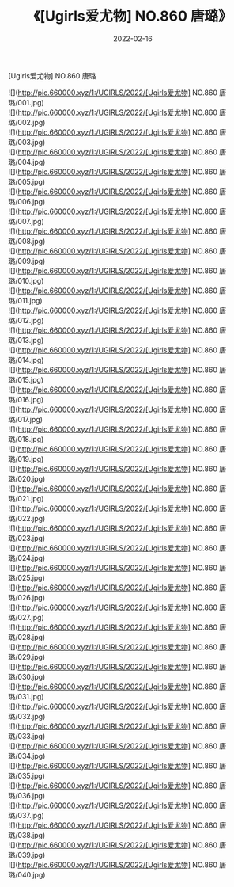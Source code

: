 ﻿---
layout: post
title:  《[Ugirls爱尤物] NO.860 唐璐》
date:   2022-02-16
img: http://pic.660000.xyz/1:/UGIRLS/2022/[Ugirls爱尤物] NO.860 唐璐/000.jpg
categories: [美女, 清纯, 唯美]
---

[Ugirls爱尤物] NO.860 唐璐

 ![](http://pic.660000.xyz/1:/UGIRLS/2022/[Ugirls爱尤物] NO.860 唐璐/001.jpg) <br>![](http://pic.660000.xyz/1:/UGIRLS/2022/[Ugirls爱尤物] NO.860 唐璐/002.jpg) <br>![](http://pic.660000.xyz/1:/UGIRLS/2022/[Ugirls爱尤物] NO.860 唐璐/003.jpg) <br>![](http://pic.660000.xyz/1:/UGIRLS/2022/[Ugirls爱尤物] NO.860 唐璐/004.jpg) <br>![](http://pic.660000.xyz/1:/UGIRLS/2022/[Ugirls爱尤物] NO.860 唐璐/005.jpg) <br>![](http://pic.660000.xyz/1:/UGIRLS/2022/[Ugirls爱尤物] NO.860 唐璐/006.jpg) <br>![](http://pic.660000.xyz/1:/UGIRLS/2022/[Ugirls爱尤物] NO.860 唐璐/007.jpg) <br>![](http://pic.660000.xyz/1:/UGIRLS/2022/[Ugirls爱尤物] NO.860 唐璐/008.jpg) <br>![](http://pic.660000.xyz/1:/UGIRLS/2022/[Ugirls爱尤物] NO.860 唐璐/009.jpg) <br>![](http://pic.660000.xyz/1:/UGIRLS/2022/[Ugirls爱尤物] NO.860 唐璐/010.jpg) <br>![](http://pic.660000.xyz/1:/UGIRLS/2022/[Ugirls爱尤物] NO.860 唐璐/011.jpg) <br>![](http://pic.660000.xyz/1:/UGIRLS/2022/[Ugirls爱尤物] NO.860 唐璐/012.jpg) <br>![](http://pic.660000.xyz/1:/UGIRLS/2022/[Ugirls爱尤物] NO.860 唐璐/013.jpg) <br>![](http://pic.660000.xyz/1:/UGIRLS/2022/[Ugirls爱尤物] NO.860 唐璐/014.jpg) <br>![](http://pic.660000.xyz/1:/UGIRLS/2022/[Ugirls爱尤物] NO.860 唐璐/015.jpg) <br>![](http://pic.660000.xyz/1:/UGIRLS/2022/[Ugirls爱尤物] NO.860 唐璐/016.jpg) <br>![](http://pic.660000.xyz/1:/UGIRLS/2022/[Ugirls爱尤物] NO.860 唐璐/017.jpg) <br>![](http://pic.660000.xyz/1:/UGIRLS/2022/[Ugirls爱尤物] NO.860 唐璐/018.jpg) <br>![](http://pic.660000.xyz/1:/UGIRLS/2022/[Ugirls爱尤物] NO.860 唐璐/019.jpg) <br>![](http://pic.660000.xyz/1:/UGIRLS/2022/[Ugirls爱尤物] NO.860 唐璐/020.jpg) <br>![](http://pic.660000.xyz/1:/UGIRLS/2022/[Ugirls爱尤物] NO.860 唐璐/021.jpg) <br>![](http://pic.660000.xyz/1:/UGIRLS/2022/[Ugirls爱尤物] NO.860 唐璐/022.jpg) <br>![](http://pic.660000.xyz/1:/UGIRLS/2022/[Ugirls爱尤物] NO.860 唐璐/023.jpg) <br>![](http://pic.660000.xyz/1:/UGIRLS/2022/[Ugirls爱尤物] NO.860 唐璐/024.jpg) <br>![](http://pic.660000.xyz/1:/UGIRLS/2022/[Ugirls爱尤物] NO.860 唐璐/025.jpg) <br>![](http://pic.660000.xyz/1:/UGIRLS/2022/[Ugirls爱尤物] NO.860 唐璐/026.jpg) <br>![](http://pic.660000.xyz/1:/UGIRLS/2022/[Ugirls爱尤物] NO.860 唐璐/027.jpg) <br>![](http://pic.660000.xyz/1:/UGIRLS/2022/[Ugirls爱尤物] NO.860 唐璐/028.jpg) <br>![](http://pic.660000.xyz/1:/UGIRLS/2022/[Ugirls爱尤物] NO.860 唐璐/029.jpg) <br>![](http://pic.660000.xyz/1:/UGIRLS/2022/[Ugirls爱尤物] NO.860 唐璐/030.jpg) <br>![](http://pic.660000.xyz/1:/UGIRLS/2022/[Ugirls爱尤物] NO.860 唐璐/031.jpg) <br>![](http://pic.660000.xyz/1:/UGIRLS/2022/[Ugirls爱尤物] NO.860 唐璐/032.jpg) <br>![](http://pic.660000.xyz/1:/UGIRLS/2022/[Ugirls爱尤物] NO.860 唐璐/033.jpg) <br>![](http://pic.660000.xyz/1:/UGIRLS/2022/[Ugirls爱尤物] NO.860 唐璐/034.jpg) <br>![](http://pic.660000.xyz/1:/UGIRLS/2022/[Ugirls爱尤物] NO.860 唐璐/035.jpg) <br>![](http://pic.660000.xyz/1:/UGIRLS/2022/[Ugirls爱尤物] NO.860 唐璐/036.jpg) <br>![](http://pic.660000.xyz/1:/UGIRLS/2022/[Ugirls爱尤物] NO.860 唐璐/037.jpg) <br>![](http://pic.660000.xyz/1:/UGIRLS/2022/[Ugirls爱尤物] NO.860 唐璐/038.jpg) <br>![](http://pic.660000.xyz/1:/UGIRLS/2022/[Ugirls爱尤物] NO.860 唐璐/039.jpg) <br>![](http://pic.660000.xyz/1:/UGIRLS/2022/[Ugirls爱尤物] NO.860 唐璐/040.jpg) <br>
